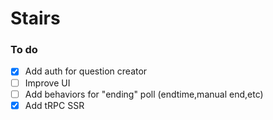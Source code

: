 # Stairs

### To do
- [x] Add auth for question creator
- [ ] Improve UI
- [ ] Add behaviors for "ending" poll (endtime,manual end,etc)
- [x] Add tRPC SSR